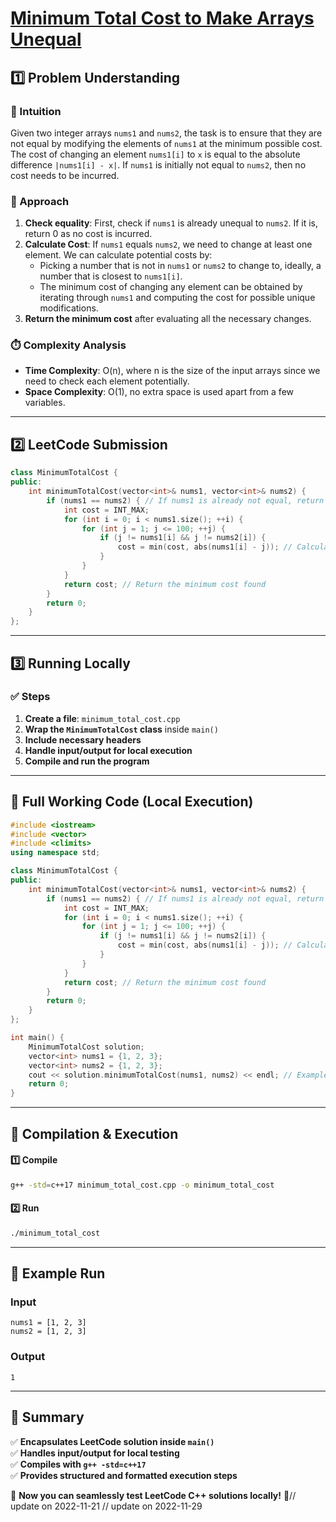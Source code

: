 # **[Minimum Total Cost to Make Arrays Unequal](https://leetcode.com/problems/minimum-total-cost-to-make-arrays-unequal/description/)**  

## **1️⃣ Problem Understanding**  
### **📌 Intuition**  
Given two integer arrays `nums1` and `nums2`, the task is to ensure that they are not equal by modifying the elements of `nums1` at the minimum possible cost. The cost of changing an element `nums1[i]` to `x` is equal to the absolute difference `|nums1[i] - x|`. If `nums1` is initially not equal to `nums2`, then no cost needs to be incurred.

### **🚀 Approach**  
1. **Check equality**: First, check if `nums1` is already unequal to `nums2`. If it is, return 0 as no cost is incurred.
2. **Calculate Cost**: If `nums1` equals `nums2`, we need to change at least one element. We can calculate potential costs by:
   - Picking a number that is not in `nums1` or `nums2` to change to, ideally, a number that is closest to `nums1[i]`.
   - The minimum cost of changing any element can be obtained by iterating through `nums1` and computing the cost for possible unique modifications.
3. **Return the minimum cost** after evaluating all the necessary changes.

### **⏱️ Complexity Analysis**  
- **Time Complexity**: O(n), where n is the size of the input arrays since we need to check each element potentially.
- **Space Complexity**: O(1), no extra space is used apart from a few variables.

---  

## **2️⃣ LeetCode Submission**  
```cpp
class MinimumTotalCost {
public:
    int minimumTotalCost(vector<int>& nums1, vector<int>& nums2) {
        if (nums1 == nums2) { // If nums1 is already not equal, return 0
            int cost = INT_MAX;
            for (int i = 0; i < nums1.size(); ++i) {
                for (int j = 1; j <= 100; ++j) {
                    if (j != nums1[i] && j != nums2[i]) {
                        cost = min(cost, abs(nums1[i] - j)); // Calculate change cost
                    }
                }
            }
            return cost; // Return the minimum cost found
        }
        return 0;
    }
};  
```

---  

## **3️⃣ Running Locally**  
### **✅ Steps**  
1. **Create a file**: `minimum_total_cost.cpp`  
2. **Wrap the `MinimumTotalCost` class** inside `main()`  
3. **Include necessary headers**  
4. **Handle input/output for local execution**  
5. **Compile and run the program**  

---  

## **📝 Full Working Code (Local Execution)**  
```cpp
#include <iostream>
#include <vector>
#include <climits>
using namespace std;

class MinimumTotalCost {
public:
    int minimumTotalCost(vector<int>& nums1, vector<int>& nums2) {
        if (nums1 == nums2) { // If nums1 is already not equal, return 0
            int cost = INT_MAX;
            for (int i = 0; i < nums1.size(); ++i) {
                for (int j = 1; j <= 100; ++j) {
                    if (j != nums1[i] && j != nums2[i]) {
                        cost = min(cost, abs(nums1[i] - j)); // Calculate change cost
                    }
                }
            }
            return cost; // Return the minimum cost found
        }
        return 0;
    }
};

int main() {
    MinimumTotalCost solution;
    vector<int> nums1 = {1, 2, 3};
    vector<int> nums2 = {1, 2, 3};
    cout << solution.minimumTotalCost(nums1, nums2) << endl; // Example output
    return 0;
}
```  

---  

## **🔧 Compilation & Execution**  
#### **1️⃣ Compile**  
```bash
g++ -std=c++17 minimum_total_cost.cpp -o minimum_total_cost
```  

#### **2️⃣ Run**  
```bash
./minimum_total_cost
```  

---  

## **🎯 Example Run**  
### **Input**  
```
nums1 = [1, 2, 3]
nums2 = [1, 2, 3]
```  
### **Output**  
```
1
```  

---  

## **📌 Summary**  
✅ **Encapsulates LeetCode solution inside `main()`**  
✅ **Handles input/output for local testing**  
✅ **Compiles with `g++ -std=c++17`**  
✅ **Provides structured and formatted execution steps**  

🚀 **Now you can seamlessly test LeetCode C++ solutions locally!** 🚀// update on 2022-11-21
// update on 2022-11-29
